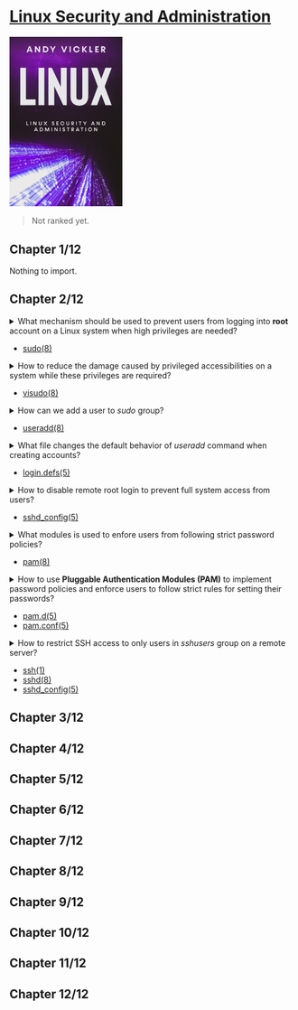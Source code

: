 # [Linux Security and Administration](#)
<img alt="linux-security-and-administration" src="covers/linux-security-and-administration.jpg" width="200"/>

> Not ranked yet.

## Chapter 1/12

Nothing to import.

## Chapter 2/12

<details>
<summary>What mechanism should be used to prevent users from logging into <b>root</b> account on a Linux system when high privileges are needed?</summary>

> Using `sudo` accounts.
</details>

* [sudo(8)](https://manpages.org/sudo/8)

<details>
<summary>How to reduce the damage caused by privileged accessibilities on a system while these privileges are required?</summary>

> Using a limited access account and by separating fine grained privileges into activities, causes damage to whole system reduced.
</details>

* [visudo(8)](https://manpages.org/visudo/8)

<details>
<summary>How can we add a user to <i>sudo</i> group?</summary>

> On account creation:

```sh
useradd -s /bin/bash -m -G sudo <username>
```

> After account creation:

```sh
usermod -a -G sudo <username>
```
</details>

* [useradd(8)](https://manpages.org/useradd/8)

<details>
<summary>What file changes the default behavior of <i>useradd</i> command when creating accounts?</summary>

```sh
/etc/login.defs
```
</details>

* [login.defs(5)](https://manpages.org/logindefs/5)

<details>
<summary>How to disable remote root login to prevent full system access from users?</summary>

> Set following configuration variable to `no` in `sshd` configuration:

```sh
sudoedit /etc/ssh/sshd_config
```

```conf
PermitRootLogin no
```

> And restart `sshd.service` on `systemd`:

```sh
sudo systemctl restart sshd.service
```
</details>

* [sshd\_config(5)](https://manpages.org/sshd_config/5)

<details>
<summary>What modules is used to enfore users from following strict password policies?</summary>

> **Pluggable Authentication Modules (PAM)**

> **CentOS** and **Red Hat** distros already come with **PAM** enabled.

*archlinux*
```sh
sudo pacman -S pam
```

*debian*
```sh
sudo apt install libpam-cracklib
```
</details>

* [pam(8)](https://manpages.org/pam/8)

<details>
<summary>How to use <b>Pluggable Authentication Modules (PAM)</b> to implement password policies and enforce users to follow strict rules for setting their passwords?</summary>

> Configure **PAM** by editing following configuration file:

```sh
sudoedit /etc/pam.d/passwd
```

Uncomment the line having following content:

```conf
password required pam_cracklib.so difok=2 minlen=8 dcredit=2 ocredit=2 retry=3
```

* `difok`: check the number of characters used in the current password compared to previous one.
* `minlen`: minimum length every password should have.
* `dcredit`: the least number of numerals every password should have.
* `ocredit`: the least number of special characters(?) every password should have.
* `retry`: the number of times users can enter an incorrect password before getting locked.
</details>

* [pam.d(5)](https://manpages.org/pamd/5)
* [pam.conf(5)](https://manpages.org/pamconf/5)

<details>
<summary>How to restrict SSH access to only users in <i>sshusers</i> group on a remote server?</summary>

> Create a new group called `sshusers`:

```sh
sudo groupadd sshusers
```

> Add appropriate users to this group:

```sh
sudo usermod -a -G sshusers <username>
```

> Allow users of this group to login in `/etc/ssh/sshd_config` configuration file:

```sh
AllowGroups sshusers
```

Restart `sshd.service`:

```sh
sudo systemctl restart sshd.service
```

> Using this configuration, a user who does not belong to this specific group will be prevented to access to the server over SSH; their passwords may be entered correctly, but they will not be given access. This reduces the chance of people hacking the server through brute force attacks.
</details>

* [ssh(1)](https://manpages.org/ssh/1)
* [sshd(8)](https://manpages.org/sshd/8)
* [sshd\_config(5)](https://manpages.org/sshd_config/5)

## Chapter 3/12
## Chapter 4/12
## Chapter 5/12
## Chapter 6/12
## Chapter 7/12
## Chapter 8/12
## Chapter 9/12
## Chapter 10/12
## Chapter 11/12
## Chapter 12/12
